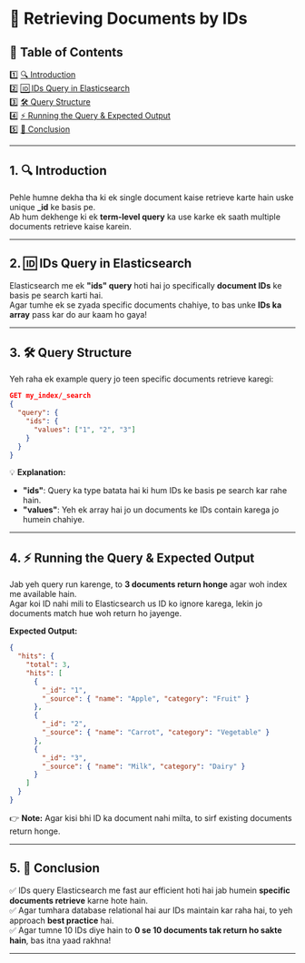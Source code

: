 # 📌 Retrieving Documents by IDs  

## 📖 Table of Contents  

1️⃣ [🔍 Introduction](#1)  
2️⃣ [🆔 IDs Query in Elasticsearch](#2)  
3️⃣ [🛠 Query Structure](#3)  
4️⃣ [⚡ Running the Query & Expected Output](#4)  
5️⃣ [🏁 Conclusion](#5)  

---

## 1. 🔍 **Introduction**  <a id="1"></a>
Pehle humne dekha tha ki ek single document kaise retrieve karte hain uske unique **_id** ke basis pe.  
Ab hum dekhenge ki ek **term-level query** ka use karke ek saath multiple documents retrieve kaise karein.  

---

## 2. 🆔 **IDs Query in Elasticsearch**  <a id="2"></a>
Elasticsearch me ek **"ids" query** hoti hai jo specifically **document IDs** ke basis pe search karti hai.  
Agar tumhe ek se zyada specific documents chahiye, to bas unke **IDs ka array** pass kar do aur kaam ho gaya!  

---

## 3. 🛠 **Query Structure**  <a id="3"></a>
Yeh raha ek example query jo teen specific documents retrieve karegi:

```json
GET my_index/_search
{
  "query": {
    "ids": {
      "values": ["1", "2", "3"]
    }
  }
}
```
💡 **Explanation:**  
- **"ids"**: Query ka type batata hai ki hum IDs ke basis pe search kar rahe hain.  
- **"values"**: Yeh ek array hai jo un documents ke IDs contain karega jo humein chahiye.  

---

## 4. ⚡ **Running the Query & Expected Output**  <a id="4"></a>
Jab yeh query run karenge, to **3 documents return honge** agar woh index me available hain.  
Agar koi ID nahi mili to Elasticsearch us ID ko ignore karega, lekin jo documents match hue woh return ho jayenge.

**Expected Output:**
```json
{
  "hits": {
    "total": 3,
    "hits": [
      {
        "_id": "1",
        "_source": { "name": "Apple", "category": "Fruit" }
      },
      {
        "_id": "2",
        "_source": { "name": "Carrot", "category": "Vegetable" }
      },
      {
        "_id": "3",
        "_source": { "name": "Milk", "category": "Dairy" }
      }
    ]
  }
}
```
👉 **Note:** Agar kisi bhi ID ka document nahi milta, to sirf existing documents return honge.  

---

## 5. 🏁 **Conclusion**  <a id="5"></a>
✅ IDs query Elasticsearch me fast aur efficient hoti hai jab humein **specific documents retrieve** karne hote hain.  
✅ Agar tumhara database relational hai aur IDs maintain kar raha hai, to yeh approach **best practice** hai.  
✅ Agar tumne 10 IDs diye hain to **0 se 10 documents tak return ho sakte hain**, bas itna yaad rakhna!  

---

